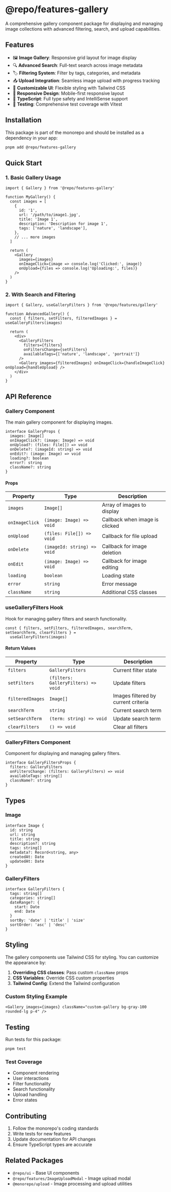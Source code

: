 # @repo/features-gallery

A comprehensive gallery component package for displaying and managing image collections with advanced filtering, search, and upload capabilities.

## Features

- 🖼️ **Image Gallery**: Responsive grid layout for image display
- 🔍 **Advanced Search**: Full-text search across image metadata
- 🏷️ **Filtering System**: Filter by tags, categories, and metadata
- 📤 **Upload Integration**: Seamless image upload with progress tracking
- 🎨 **Customizable UI**: Flexible styling with Tailwind CSS
- 📱 **Responsive Design**: Mobile-first responsive layout
- 🔧 **TypeScript**: Full type safety and IntelliSense support
- 🧪 **Testing**: Comprehensive test coverage with Vitest

## Installation

This package is part of the monorepo and should be installed as a dependency in your app:

```bash
pnpm add @repo/features-gallery
```

## Quick Start

### 1. Basic Gallery Usage

```tsx
import { Gallery } from '@repo/features-gallery'

function MyGallery() {
  const images = [
    {
      id: '1',
      url: '/path/to/image1.jpg',
      title: 'Image 1',
      description: 'Description for image 1',
      tags: ['nature', 'landscape'],
    },
    // ... more images
  ]

  return (
    <Gallery
      images={images}
      onImageClick={image => console.log('Clicked:', image)}
      onUpload={files => console.log('Uploading:', files)}
    />
  )
}
```

### 2. With Search and Filtering

```tsx
import { Gallery, useGalleryFilters } from '@repo/features/gallery'

function AdvancedGallery() {
  const { filters, setFilters, filteredImages } = useGalleryFilters(images)

  return (
    <div>
      <GalleryFilters
        filters={filters}
        onFiltersChange={setFilters}
        availableTags={['nature', 'landscape', 'portrait']}
      />
      <Gallery images={filteredImages} onImageClick={handleImageClick} onUpload={handleUpload} />
    </div>
  )
}
```

## API Reference

### Gallery Component

The main gallery component for displaying images.

```tsx
interface GalleryProps {
  images: Image[]
  onImageClick?: (image: Image) => void
  onUpload?: (files: File[]) => void
  onDelete?: (imageId: string) => void
  onEdit?: (image: Image) => void
  loading?: boolean
  error?: string
  className?: string
}
```

#### Props

| Property       | Type                        | Description                    |
| -------------- | --------------------------- | ------------------------------ |
| `images`       | `Image[]`                   | Array of images to display     |
| `onImageClick` | `(image: Image) => void`    | Callback when image is clicked |
| `onUpload`     | `(files: File[]) => void`   | Callback for file upload       |
| `onDelete`     | `(imageId: string) => void` | Callback for image deletion    |
| `onEdit`       | `(image: Image) => void`    | Callback for image editing     |
| `loading`      | `boolean`                   | Loading state                  |
| `error`        | `string`                    | Error message                  |
| `className`    | `string`                    | Additional CSS classes         |

### useGalleryFilters Hook

Hook for managing gallery filters and search functionality.

```tsx
const { filters, setFilters, filteredImages, searchTerm, setSearchTerm, clearFilters } =
  useGalleryFilters(images)
```

#### Return Values

| Property         | Type                                | Description                         |
| ---------------- | ----------------------------------- | ----------------------------------- |
| `filters`        | `GalleryFilters`                    | Current filter state                |
| `setFilters`     | `(filters: GalleryFilters) => void` | Update filters                      |
| `filteredImages` | `Image[]`                           | Images filtered by current criteria |
| `searchTerm`     | `string`                            | Current search term                 |
| `setSearchTerm`  | `(term: string) => void`            | Update search term                  |
| `clearFilters`   | `() => void`                        | Clear all filters                   |

### GalleryFilters Component

Component for displaying and managing gallery filters.

```tsx
interface GalleryFiltersProps {
  filters: GalleryFilters
  onFiltersChange: (filters: GalleryFilters) => void
  availableTags: string[]
  className?: string
}
```

## Types

### Image

```tsx
interface Image {
  id: string
  url: string
  title: string
  description?: string
  tags: string[]
  metadata?: Record<string, any>
  createdAt: Date
  updatedAt: Date
}
```

### GalleryFilters

```tsx
interface GalleryFilters {
  tags: string[]
  categories: string[]
  dateRange?: {
    start: Date
    end: Date
  }
  sortBy: 'date' | 'title' | 'size'
  sortOrder: 'asc' | 'desc'
}
```

## Styling

The gallery components use Tailwind CSS for styling. You can customize the appearance by:

1. **Overriding CSS classes**: Pass custom `className` props
2. **CSS Variables**: Override CSS custom properties
3. **Tailwind Config**: Extend the Tailwind configuration

### Custom Styling Example

```tsx
<Gallery images={images} className="custom-gallery bg-gray-100 rounded-lg p-4" />
```

## Testing

Run tests for this package:

```bash
pnpm test
```

### Test Coverage

- Component rendering
- User interactions
- Filter functionality
- Search functionality
- Upload handling
- Error states

## Contributing

1. Follow the monorepo's coding standards
2. Write tests for new features
3. Update documentation for API changes
4. Ensure TypeScript types are accurate

## Related Packages

- `@repo/ui` - Base UI components
- `@repo/features/ImageUploadModal` - Image upload modal
- `@monorepo/upload` - Image processing and upload utilities
